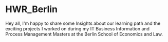 # HWR_Berlin
Hey all, I'm happy to share some Insights about our learning path and the exciting projects I worked on during my IT Business Information and Process Management Masters at the Berlin School of Economics and Law. 
